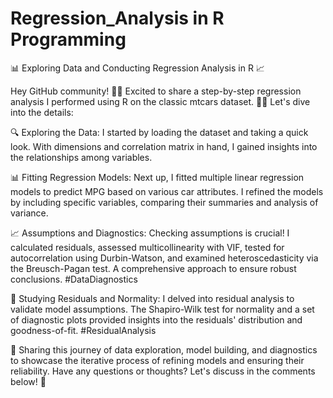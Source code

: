 # Regression_Analysis in R Programming 

📊 Exploring Data and Conducting Regression Analysis in R 📈

Hey GitHub community! 👋🏼 Excited to share a step-by-step regression analysis I performed using R on the classic mtcars dataset. 🚗💨 Let's dive into the details:

🔍 Exploring the Data:
I started by loading the dataset and taking a quick look. With dimensions and correlation matrix in hand, I gained insights into the relationships among variables. 

📊 Fitting Regression Models:
Next up, I fitted multiple linear regression models to predict MPG based on various car attributes. I refined the models by including specific variables, comparing their summaries and analysis of variance. 

📈 Assumptions and Diagnostics:
Checking assumptions is crucial! I calculated residuals, assessed multicollinearity with VIF, tested for autocorrelation using Durbin-Watson, and examined heteroscedasticity via the Breusch-Pagan test. A comprehensive approach to ensure robust conclusions. #DataDiagnostics

🧪 Studying Residuals and Normality:
I delved into residual analysis to validate model assumptions. The Shapiro-Wilk test for normality and a set of diagnostic plots provided insights into the residuals' distribution and goodness-of-fit. #ResidualAnalysis

🚀 Sharing this journey of data exploration, model building, and diagnostics to showcase the iterative process of refining models and ensuring their reliability. Have any questions or thoughts? Let's discuss in the comments below! 💬



